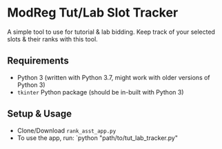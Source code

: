 # ModReg Tut/Lab Slot Tracker
A simple tool to use for tutorial & lab bidding.
Keep track of your selected slots & their ranks with this tool.

## Requirements
- Python 3 (written with Python 3.7, might work with older versions of Python 3)
- `tkinter` Python package (should be in-built with Python 3)

## Setup & Usage
- Clone/Download `rank_asst_app.py`
- To use the app, run: `python "path/to/tut_lab_tracker.py"

